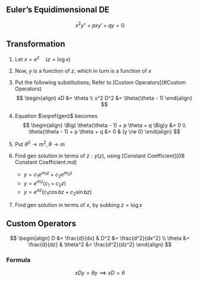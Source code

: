 ## Euler’s Equidimensional DE

$$
x^2 y'' + px y' + qy = 0 \label{gen}
$$

## Transformation

1. Let $x = e^z \quad (z = \log x)$

1. Now, $y$ is a function of $z$, which in turn is a function of $x$

1. Put the following substitutions; Refer to [Custom Operators](#Custom Operators)
   $$
   \begin{align}
   xD &= \theta \\   x^2 D^2 &= \theta(\theta - 1)
   \end{align}
   $$
   
1. Equation $\eqref{gen}$ becomes
   $$
   \begin{align}
   \Big( \theta(\theta - 1) + p \theta + q \Big)y &= 0 \\   \theta(\theta - 1) + p \theta + q &= 0 & (y \ne 0)
   \end{align}
   $$
   
1. Put $\theta^2 \to m^2, \theta \to m$

1. Find gen solution in terms of $z : y(z)$, using [Constant Coefficient](08 Constant Coefficient.md)

     - $y = c_1 e^{m_1 z} + c_2 e^{m_2 z}$
     - $y = e^{mz}(c_1 + c_2 z)$
     - $y = e^{az}(c_1 \cos bz+ c_2 \sin bz)$

1. Find gen solution in terms of $x$, by subbing $z = \log x$

## Custom Operators

$$
\begin{align}
D &= \frac{d}{dx}  &
D^2 &= \frac{d^2}{dx^2} \\
\theta &= \frac{d}{dz}  &
\theta^2 &= \frac{d^2}{dz^2}
\end{align}
$$

### Formula

$$
x Dy = \theta y \implies xD = \theta
$$

